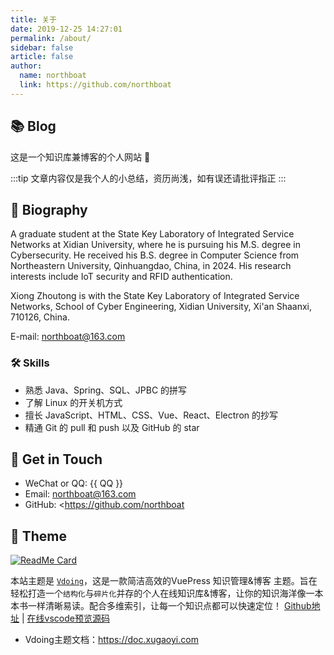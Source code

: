 ```yaml
---
title: 关于
date: 2019-12-25 14:27:01
permalink: /about/
sidebar: false
article: false
author:
  name: northboat
  link: https://github.com/northboat
---
```


## 📚 Blog
这是一个知识库兼博客的个人网站 🥰

:::tip
文章内容仅是我个人的小总结，资历尚浅，如有误还请批评指正
:::

<!-- <div style="width: 300px;height: 300px;position: fixed;bottom: 0;left: 0;z-index: 1;">

  <script type="text/javascript" src="//rf.revolvermaps.com/0/0/8.js?i=5e4x5w8cxxb&amp;m=0&amp;c=ff0000&amp;cr1=ffffff&amp;f=arial&amp;l=33&amp;bv=80" async="async"></script>
</div> -->


## 🐼 Biography
A graduate student at the State Key Laboratory of Integrated Service Networks at Xidian University, where he is pursuing his M.S. degree in Cybersecurity. He received his B.S. degree in Computer Science from Northeastern University, Qinhuangdao, China, in 2024. His research interests include IoT security and RFID authentication.

Xiong Zhoutong is with the State Key Laboratory of Integrated Service Networks, School of Cyber Engineering, Xidian University, Xi'an Shaanxi, 710126, China.

E-mail: northboat@163.com

### 🛠 Skills
* 熟悉 Java、Spring、SQL、JPBC 的拼写
* 了解 Linux 的开关机方式
* 擅长 JavaScript、HTML、CSS、Vue、React、Electron 的抄写
* 精通 Git 的 pull 和 push 以及 GitHub 的 star

## :email: Get in Touch

- WeChat or QQ: <a :href="qqUrl" class='qq'>{{ QQ }}</a>
- Email:  <a href="mailto:northboat@163.com">northboat@163.com</a>
- GitHub: <https://github.com/northboat

## 🎨 Theme

[<img src="https://github-readme-stats.vercel.app/api/pin/?username=xugaoyi&amp;repo=vuepress-theme-vdoing" alt="ReadMe Card" class="no-zoom">](https://github.com/xugaoyi/vuepress-theme-vdoing)

本站主题是 [`Vdoing`](https://github.com/xugaoyi/vuepress-theme-vdoing)，这是一款简洁高效的VuePress 知识管理&博客 主题。旨在轻松打造一个`结构化`与`碎片化`并存的个人在线知识库&博客，让你的知识海洋像一本本书一样清晰易读。配合多维索引，让每一个知识点都可以快速定位！ [Github地址](https://github.com/xugaoyi/vuepress-theme-vdoing) | [在线vscode预览源码](https://github1s.com/xugaoyi/vuepress-theme-vdoing)

- Vdoing主题文档：https://doc.xugaoyi.com

<script>
  export default {
    data(){
      return {
        QQ: '1543625674',
        qqUrl: `tencent://message/?uin=${this.QQ}&Site=&Menu=yes`
      }
    },
    mounted(){
      const flag =  navigator.userAgent.match(/(phone|pad|pod|iPhone|iPod|ios|iPad|Android|Mobile|BlackBerry|IEMobile|MQQBrowser|JUC|Fennec|wOSBrowser|BrowserNG|WebOS|Symbian|Windows Phone)/i);
      if(flag){
        this.qqUrl = `mqqwpa://im/chat?chat_type=wpa&uin=${this.QQ}&version=1&src_type=web&web_src=oicqzone.com`
      }
    }
  }
</script>
